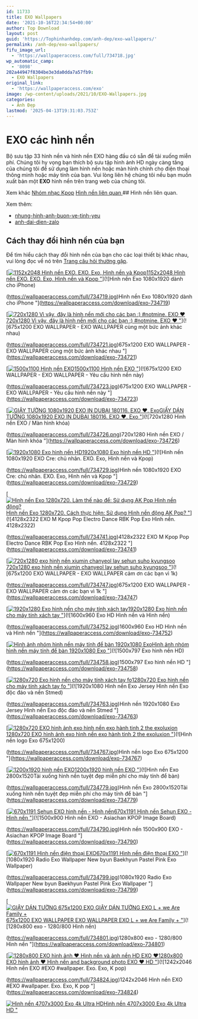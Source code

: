 ```yaml
---
id: 11733
title: EXO Wallpapers
date: '2021-10-16T22:34:54+00:00'
author: Top Download
layout: post
guid: 'https://Tophinhanhdep.com/anh-dep/exo-wallpapers/'
permalink: /anh-dep/exo-wallpapers/
fifu_image_url:
  - 'https://wallpaperaccess.com/full/734718.jpg'
wp_automatic_camp:
  - '8098'
202a44947f8304be3e3da0dda7a57fb9:
  - EXO Wallpapers
original_link:
  - 'https://wallpaperaccess.com/exo'
image: /wp-content/uploads/2021/10/EXO-Wallpapers.jpg
categories:
  - Ảnh Đẹp
lastmod: '2025-04-13T19:31:03.753Z'
---
```

# EXO các hình nền

Bộ sưu tập 33 hình nền và hình nền EXO hàng đầu có sẵn để tải xuống miễn phí. Chúng tôi hy vọng bạn thích bộ sưu tập hình ảnh HD ngày càng tăng của chúng tôi để sử dụng làm hình nền hoặc màn hình chính cho điện thoại thông minh hoặc máy tính của bạn. Vui lòng liên hệ chúng tôi nếu bạn muốn xuất bản một **EXO** hình nền trên trang web của chúng tôi.

Xem khác [Nhóm nhạc Kpop](https://wallpaperaccess.com/list/kpop-groups) [Hình nền liên quan ](#related) ## Hình nền liên quan.

   
 Xem thêm:

   
- [nhung-hinh-anh-buon-ve-tinh-yeu](https://tophinhanhdep.com/hinh-anh-buon/nhung-hinh-anh-buon-ve-tinh-yeu/)
- [anh-dai-dien-zalo](https://tophinhanhdep.com/anh-avatar/anh-dai-dien-zalo/)

## Cách thay đổi hình nền của bạn

Để tìm hiểu cách thay đổi hình nền của bạn cho các loại thiết bị khác nhau, vui lòng đọc về nó trên [Trang câu hỏi thường gặp](https://tophinhanhdep.com/faq/).

  
[[![1152x2048 Hình nền EXO.  EXO.  Exo, Hình nền và Kpop](https://wallpaperaccess.com/full/734718.jpg)1152x2048 Hình nền EXO. EXO. Exo, Hình nền và Kpop "](https://wallpaperaccess.com/download/exo-734718)](![Hình nền Exo 1080x1920 dành cho iPhone)

(https://wallpaperaccess.com/full/734719.jpg)Hình nền Exo 1080x1920 dành cho iPhone "](https://wallpaperaccess.com/download/exo-734719)

[[![720x1280 Vì vậy, đây là hình nền mới cho các bạn :) #notmine.  EXO ❤](https://wallpaperaccess.com/full/734720.jpg)720x1280 Vì vậy, đây là hình nền mới cho các bạn :) #notmine. EXO ❤ "](https://wallpaperaccess.com/download/exo-734720)](![675x1200 EXO WALLPAPER - EXO WALLPAPER cùng một bức ảnh khác nhau)

(https://wallpaperaccess.com/full/734721.jpg)675x1200 EXO WALLPAPER - EXO WALLPAPER cùng một bức ảnh khác nhau "](https://wallpaperaccess.com/download/exo-734721)

[[![1500x1100 Hình nền EXO](https://wallpaperaccess.com/full/734722.jpg)1500x1100 Hình nền EXO "](https://wallpaperaccess.com/download/exo-734722)](![675x1200 EXO WALLPAPER - EXO WALLPAPER - Yêu cầu hình nền này)

(https://wallpaperaccess.com/full/734723.jpg)675x1200 EXO WALLPAPER - EXO WALLPAPER - Yêu cầu hình nền này "](https://wallpaperaccess.com/download/exo-734723)

[[![GIẤY TƯỜNG 1080x1920 EXO IN DUBAI 180116. EXO ❤.  Exo](https://wallpaperaccess.com/full/734724.jpg)GIẤY DÁN TƯỜNG 1080x1920 EXO IN DUBAI 180116. EXO ❤. Exo "](https://wallpaperaccess.com/download/exo-734724)](![720x1280 Hình nền EXO / Màn hình khóa)

(https://wallpaperaccess.com/full/734726.png)720x1280 Hình nền EXO / Màn hình khóa "](https://wallpaperaccess.com/download/exo-734726)

[[![1920x1080 Exo hình nền HD](https://wallpaperaccess.com/full/734727.jpg)1920x1080 Exo hình nền HD "](https://wallpaperaccess.com/download/exo-734727)](![Hình nền 1080x1920 EXO Cre: chủ nhân.  EXO.  Exo, Hình nền và Kpop)

(https://wallpaperaccess.com/full/734729.jpg)Hình nền 1080x1920 EXO Cre: chủ nhân. EXO. Exo, Hình nền và Kpop "](https://wallpaperaccess.com/download/exo-734729)

[[![Hình nền Exo 1280x720.  Làm thế nào để: Sử dụng AK Pop Hình nền động?](https://wallpaperaccess.com/full/734731.jpg)Hình nền Exo 1280x720. Cách thực hiện: Sử dụng Hình nền động AK Pop? "](https://wallpaperaccess.com/download/exo-734731)](![4128x2322 EXO M Kpop Pop Electro Dance RBK Pop Exo Hình nền.  4128x2322)

(https://wallpaperaccess.com/full/734741.jpg)4128x2322 EXO M Kpop Pop Electro Dance RBK Pop Exo Hình nền. 4128x2322 "](https://wallpaperaccess.com/download/exo-734741)

[[![720x1280 exo hình nền xiumin chanyeol lay sehun suho kyungsoo](https://wallpaperaccess.com/full/734746.jpg)720x1280 exo hình nền xiumin chanyeol lay sehun suho kyungsoo "](https://wallpaperaccess.com/download/exo-734746)](![675x1200 EXO WALLPAPER - EXO WALLPAPER cảm ơn các bạn vì 1k)

(https://wallpaperaccess.com/full/734747.jpg)675x1200 EXO WALLPAPER - EXO WALLPAPER cảm ơn các bạn vì 1k "](https://wallpaperaccess.com/download/exo-734747)

[[![1920x1280 Exo hình nền cho máy tính xách tay](https://wallpaperaccess.com/full/734748.jpg)1920x1280 Exo hình nền cho máy tính xách tay "](https://wallpaperaccess.com/download/exo-734748)](![1600x960 Exo HD Hình nền và Hình nền)

(https://wallpaperaccess.com/full/734752.jpg)1600x960 Exo HD Hình nền và Hình nền "](https://wallpaperaccess.com/download/exo-734752)

[[![Hình ảnh nhóm hình nền máy tính để bàn 1920x1080 Exo](https://wallpaperaccess.com/full/734753.jpg)Hình ảnh nhóm hình nền máy tính để bàn 1920x1080 Exo "](https://wallpaperaccess.com/download/exo-734753)](![1500x797 Exo hình nền HD)

(https://wallpaperaccess.com/full/734758.jpg)1500x797 Exo hình nền HD "](https://wallpaperaccess.com/download/exo-734758)

[[![1280x720 Exo hình nền cho máy tính xách tay fo](https://wallpaperaccess.com/full/734760.jpg)1280x720 Exo hình nền cho máy tính xách tay fo "](https://wallpaperaccess.com/download/exo-734760)](![1920x1080 Hình nền Exo Jersey Hình nền Exo độc đáo và nền Stmed)

(https://wallpaperaccess.com/full/734763.jpg)Hình nền 1920x1080 Exo Jersey Hình nền Exo độc đáo và nền Stmed "](https://wallpaperaccess.com/download/exo-734763)

[[![1280x720 EXO hình ảnh exo hình nền exo hành tinh 2 the exoluxion](https://wallpaperaccess.com/full/734766.jpg)1280x720 EXO hình ảnh exo hình nền exo hành tinh 2 the exoluxion "](https://wallpaperaccess.com/download/exo-734766)](![Hình nền logo Exo 675x1200)

(https://wallpaperaccess.com/full/734767.jpg)Hình nền logo Exo 675x1200 "](https://wallpaperaccess.com/download/exo-734767)

[[![1200x1920 hình nền EXO](https://wallpaperaccess.com/full/734777.jpg)1200x1920 hình nền EXO "](https://wallpaperaccess.com/download/exo-734777)](![Hình nền Exo 2800x1520Tải xuống hình nền tuyệt đẹp miễn phí cho máy tính để bàn)

(https://wallpaperaccess.com/full/734779.jpg)Hình nền Exo 2800x1520Tải xuống hình nền tuyệt đẹp miễn phí cho máy tính để bàn "](https://wallpaperaccess.com/download/exo-734779)

[[![670x1191 Sehun EXO hình nền - Hình nền](https://wallpaperaccess.com/full/734787.jpg)670x1191 Hình nền Sehun EXO - Hình nền "](https://wallpaperaccess.com/download/exo-734787)](![1500x900 Hình nền EXO - Asiachan KPOP Image Board)

(https://wallpaperaccess.com/full/734790.jpg)Hình nền 1500x900 EXO - Asiachan KPOP Image Board "](https://wallpaperaccess.com/download/exo-734790)

[[![670x1191 Hình nền điện thoại EXO](https://wallpaperaccess.com/full/734794.jpg)670x1191 Hình nền điện thoại EXO "](https://wallpaperaccess.com/download/exo-734794)](![1080x1920 Radio Exo Wallpaper New byun Baekhyun Pastel Pink Exo Wallpaper)

(https://wallpaperaccess.com/full/734799.jpg)1080x1920 Radio Exo Wallpaper New byun Baekhyun Pastel Pink Exo Wallpaper "](https://wallpaperaccess.com/download/exo-734799)

[[![GIẤY DÁN TƯỜNG 675x1200 EXO GIẤY DÁN TƯỜNG EXO L + we Are Family +](https://wallpaperaccess.com/full/734800.jpg)675x1200 EXO WALLPAPER EXO WALLPAPER EXO L + we Are Family + "](https://wallpaperaccess.com/download/exo-734800)](![1280x800 exo - 1280/800 Hình nền)

(https://wallpaperaccess.com/full/734801.jpg)1280x800 exo - 1280/800 Hình nền "](https://wallpaperaccess.com/download/exo-734801)

[[![1280x800 EXO hình ảnh ♥ Hình nền và ảnh nền HD EXO ♥](https://wallpaperaccess.com/full/734823.jpg)1280x800 EXO hình ảnh ♥ Hình nền and background photo EXO ♥ HD "](https://wallpaperaccess.com/download/exo-734823)](![1242x2046 Hình nền EXO #EXO #wallpaper.  Exo.  Exo, K pop)

(https://wallpaperaccess.com/full/734824.jpg)1242x2046 Hình nền EXO #EXO #wallpaper. Exo. Exo, K pop "](https://wallpaperaccess.com/download/exo-734824)

[![Hình nền 4707x3000 Exo 4k Ultra HD](https://wallpaperaccess.com/full/734827.jpg)Hình nền 4707x3000 Exo 4k Ultra HD "](https://wallpaperaccess.com/download/exo-734827)
